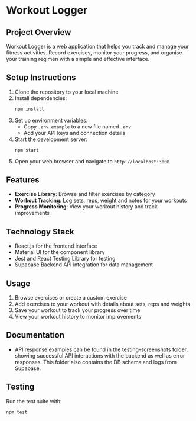 # Workout Logger

## Project Overview

Workout Logger is a web application that helps you track and manage your fitness activities. Record exercises, monitor your progress, and organise your training regimen with a simple and effective interface.

## Setup Instructions

1. Clone the repository to your local machine
2. Install dependencies:
   ```bash
   npm install
   ```
3. Set up environment variables:
   - Copy `.env.example` to a new file named `.env`
   - Add your API keys and connection details
4. Start the development server:
   ```bash
   npm start
   ```
5. Open your web browser and navigate to `http://localhost:3000`

## Features

- **Exercise Library**: Browse and filter exercises by category
- **Workout Tracking**: Log sets, reps, weight and notes for your workouts
- **Progress Monitoring**: View your workout history and track improvements

## Technology Stack

- React.js for the frontend interface
- Material UI for the component library
- Jest and React Testing Library for testing
- Supabase Backend API integration for data management

## Usage

1. Browse exercises or create a custom exercise
2. Add exercises to your workout with details about sets, reps and weights
3. Save your workout to track your progress over time
4. View your workout history to monitor improvements

## Documentation

- API response examples can be found in the testing-screenshots folder, showing successful API interactions with the backend as well as error responses. This folder also contains the DB schema and logs from Supabase.

## Testing

Run the test suite with:

```bash
npm test
```
